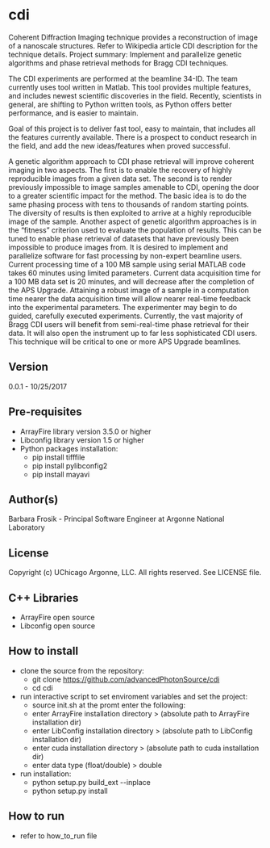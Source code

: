cdi
===
Coherent Diffraction Imaging technique provides a reconstruction of image of a nanoscale structures. Refer to Wikipedia article CDI description for the technique details.
Project summary: Implement and parallelize genetic algorithms and phase retrieval methods for Bragg CDI techniques.

The CDI experiments are performed at the beamline 34-ID. The team currently uses tool written in Matlab. This tool provides multiple features, and includes newest scientific discoveries in the field. Recently, scientists in general, are shifting to Python written tools, as Python offers better performance, and is easier to maintain.

Goal of this project is to deliver fast tool, easy to maintain, that includes all the features currently available. There is a prospect to conduct research in the field, and add the new ideas/features when proved successful.
 
A genetic algorithm approach to CDI phase retrieval will improve coherent imaging in two aspects. The first is to enable the recovery of highly reproducible images from a given data set. The second is to render previously impossible to image samples amenable to CDI, opening the door to a greater scientific impact for the method. The basic idea is to do the same phasing process with tens to thousands of random starting points. The diversity of results is then exploited to arrive at a highly reproducible image of the sample. Another aspect of genetic algorithm approaches is in the “fitness” criterion used to evaluate the population of results. This can be tuned to enable phase retrieval of datasets that have previously been impossible to produce images from.
It is desired to implement and parallelize software for fast processing by non-expert beamline users. Current processing time of a 100 MB sample using serial MATLAB code takes 60 minutes using limited parameters. Current data acquisition time for a 100 MB data set is 20 minutes, and will decrease after the completion of the APS Upgrade. Attaining a robust image of a sample in a computation time nearer the data acquisition time will allow nearer real-time feedback into the experimental parameters. The experimenter may begin to do guided, carefully executed experiments. Currently, the vast majority of Bragg CDI users will benefit from semi-real-time phase retrieval for their data. It will also open the instrument up to far less sophisticated CDI users. This technique will be critical to one or more APS Upgrade beamlines.


Version
-------
0.0.1 - 10/25/2017

Pre-requisites
---------------
- ArrayFire library version 3.5.0 or higher
- Libconfig library version 1.5 or higher
- Python packages installation:
  - pip install tifffile
  - pip install pylibconfig2
  - pip install mayavi

Author(s)
-------
Barbara Frosik - Principal Software Engineer at Argonne National Laboratory

License
-------
Copyright (c) UChicago Argonne, LLC. All rights reserved.
See LICENSE file.

C++ Libraries
-------------
- ArrayFire open source
- Libconfig open source

How to install
-----------
- clone the source from the repository: 
  - git clone https://github.com/advancedPhotonSource/cdi
  - cd cdi
- run interactive script to set enviroment variables and set the project:
  - source init.sh
  at the promt enter the following:
  - enter ArrayFire installation directory > (absolute path to ArrayFire installation dir)
  - enter LibConfig installation directory > (absolute path to LibConfig installation dir)
  - enter cuda installation directory > (absolute path to cuda installation dir)
  - enter data type (float/double) > double
- run installation:
  - python setup.py build_ext --inplace
  - python setup.py install
 
How to run
----------
- refer to how_to_run file
